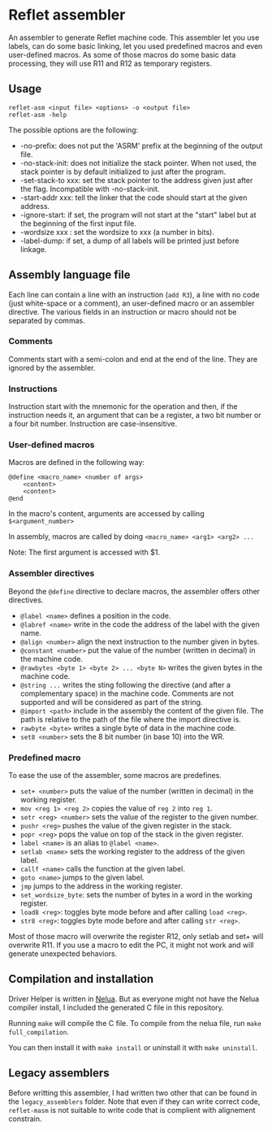# Reflet assembler

An assembler to generate Reflet machine code. This assembler let you use labels, can do some basic linking, let you used predefined macros and even user-defined macros. As some of those macros do some basic data processing, they will use R11 and R12 as temporary registers.


## Usage

```
reflet-asm <input file> <options> -o <output file>
reflet-asm -help
```
The possible options are the following:
* -no-prefix: does not put the 'ASRM' prefix at the beginning of the output file.
* -no-stack-init: does not initialize the stack pointer. When not used, the stack pointer is by default initialized to just after the program.
* -set-stack-to xxx: set the stack pointer to the address given just after the flag. Incompatible with -no-stack-init.
* -start-addr xxx: tell the linker that the code should start at the given address. 
* -ignore-start: if set, the program will not start at the "start" label but at the beginning of the first input file.
* -wordsize xxx : set the wordsize to xxx (a number in bits).
* -label-dump: if set, a dump of all labels will be printed just before linkage.

## Assembly language file

Each line can contain a line with an instruction (`add R3`), a line with no code (just white-space or a comment), an user-defined macro or an assembler directive. The various fields in an instruction or macro should not be separated by commas.

### Comments

Comments start with a semi-colon and end at the end of the line. They are ignored by the assembler.

### Instructions

Instruction start with the mnemonic for the operation and then, if the instruction needs it, an argument that can be a register, a two bit number or a four bit number. Instruction are case-insensitive.

### User-defined macros

Macros are defined in the following way:
```
@define <macro_name> <number of args>
    <content>
    <content>
@end
```

In the macro's content, arguments are accessed by calling `$<argument_number>`

In assembly, macros are called by doing `<macro_name> <arg1> <arg2> ...`

Note: The first argument is accessed with $1.

### Assembler directives

Beyond the `@define` directive to declare macros, the assembler offers other directives.

* `@label <name>` defines a position in the code.
* `@labref <name>` write in the code the address of the label with the given name.
* `@align <number>` align the next instruction to the number given in bytes.
* `@constant <number>` put the value of the number (written in decimal) in the machine code.
* `@rawbytes <byte 1> <byte 2> ... <byte N>` writes the given bytes in the machine code.
* `@string ...` writes the sting following the directive (and after a complementary space) in the machine code. Comments are not supported and will be considered as part of the string.
* `@import <path>` include in the assembly the content of the given file. The path is relative to the path of the file where the import directive is.
* `rawbyte <byte>` writes a single byte of data in the machine code.
* `set8 <number>` sets the 8 bit number (in base 10) into the WR.

### Predefined macro

To ease the use of the assembler, some macros are predefines.

* `set+ <number>` puts the value of the number (written in decimal) in the working register.
* `mov <reg 1> <reg 2>` copies the value of `reg 2` into `reg 1`.
* `setr <reg> <number>` sets the value of the register to the given number.
* `pushr <reg>` pushes the value of the given register in the stack.
* `popr <reg>` pops the value on top of the stack in the given register.
* `label <name>` is an alias to `@label <name>`.
* `setlab <name>` sets the working register to the address of the given label.
* `callf <name>` calls the function at the given label.
* `goto <name>` jumps to the given label.
* `jmp` jumps to the address in the working register.
* `set_wordsize_byte`: sets the number of bytes in a word in the working register.
* `load8 <reg>`: toggles byte mode before and after calling `load <reg>`.
* `str8 <reg>`: toggles byte mode before and after calling `str <reg>`.

Most of those macro will overwrite the register R12, only setlab and set+ will overwrite R11. If you use a macro to edit the PC, it might not work and will generate unexpected behaviors.

## Compilation and installation

Driver Helper is written in [Nelua](https://nelua.io). But as everyone might not have the Nelua compiler install, I included the generated C file in this repository.

Running `make` will compile the C file. To compile from the nelua file, run `make full_compilation`.

You can then install it with `make install` or uninstall it with `make uninstall`.

## Legacy assemblers

Before writting this assembler, I had written two other that can be found in the `legacy_assemblers` folder. Note that even if they can write correct code, `reflet-masm` is not suitable to write code that is complient with alignement constrain.

